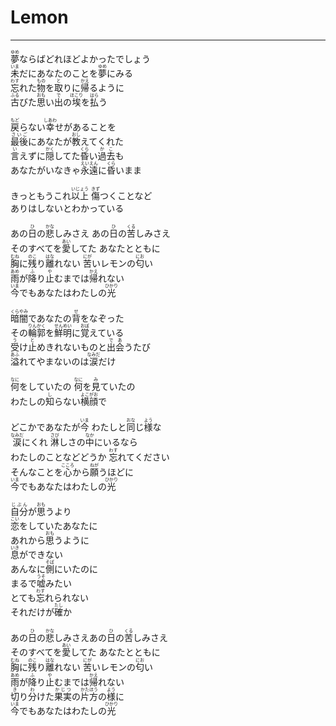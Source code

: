 # Lemon
---
<lyric>
<ruby>夢<rt>ゆめ</rt></ruby>ならばどれほどよかったでしょう<br/>&#13;
<ruby>未<rt>いま</rt></ruby>だにあなたのことを<ruby>夢<rt>ゆめ</rt></ruby>にみる<br/>&#13;
<ruby>忘<rt>わす</rt></ruby>れた<ruby>物<rt>もの</rt></ruby>を<ruby>取<rt>と</rt></ruby>りに<ruby>帰<rt>かえ</rt></ruby>るように<br/>&#13;
<ruby>古<rt>ふる</rt></ruby>びた<ruby>思<rt>おも</rt></ruby>い<ruby>出<rt>で</rt></ruby>の<ruby>埃<rt>ほこり</rt></ruby>を<ruby>払<rt>はら</rt></ruby>う<br/>&#13;
<br/>&#13;
<ruby>戻<rt>もど</rt></ruby>らない<ruby>幸<rt>しあわ</rt></ruby>せがあることを<br/>&#13;
<ruby>最後<rt>さいご</rt></ruby>にあなたが<ruby>教<rt>おし</rt></ruby>えてくれた<br/>&#13;
<ruby>言<rt>い</rt></ruby>えずに<ruby>隠<rt>かく</rt></ruby>してた<ruby>昏<rt>くら</rt></ruby>い<ruby>過去<rt>かこ</rt></ruby>も<br/>&#13;
あなたがいなきゃ<ruby>永遠<rt>えいえん</rt></ruby>に<ruby>昏<rt>くら</rt></ruby>いまま<br/>&#13;
<br/>&#13;
きっともうこれ<ruby>以上<rt>いじょう</rt></ruby> <ruby>傷<rt>きず</rt></ruby>つくことなど<br/>&#13;
ありはしないとわかっている<br/>&#13;
<br/>&#13;
あの<ruby>日<rt>ひ</rt></ruby>の<ruby>悲<rt>かな</rt></ruby>しみさえ あの<ruby>日<rt>ひ</rt></ruby>の<ruby>苦<rt>くる</rt></ruby>しみさえ<br/>&#13;
そのすべてを<ruby>愛<rt>あい</rt></ruby>してた あなたとともに<br/>&#13;
<ruby>胸<rt>むね</rt></ruby>に<ruby>残<rt>のこ</rt></ruby>り<ruby>離<rt>はな</rt></ruby>れない <ruby>苦<rt>にが</rt></ruby>いレモンの<ruby>匂<rt>にお</rt></ruby>い<br/>&#13;
<ruby>雨<rt>あめ</rt></ruby>が<ruby>降<rt>ふ</rt></ruby>り<ruby>止<rt>や</rt></ruby>むまでは<ruby>帰<rt>かえ</rt></ruby>れない<br/>&#13;
<ruby>今<rt>いま</rt></ruby>でもあなたはわたしの<ruby>光<rt>ひかり</rt></ruby><br/>&#13;
<br/>&#13;
<ruby>暗闇<rt>くらやみ</rt></ruby>であなたの<ruby>背<rt>せ</rt></ruby>をなぞった<br/>&#13;
その<ruby>輪郭<rt>りんかく</rt></ruby>を<ruby>鮮明<rt>せんめい</rt></ruby>に<ruby>覚<rt>おぼ</rt></ruby>えている<br/>&#13;
<ruby>受<rt>う</rt></ruby>け<ruby>止<rt>と</rt></ruby>めきれないものと<ruby>出会<rt>であ</rt></ruby>うたび<br/>&#13;
<ruby>溢<rt>あふ</rt></ruby>れてやまないのは<ruby>涙<rt>なみだ</rt></ruby>だけ<br/>&#13;
<br/>&#13;
<ruby>何<rt>なに</rt></ruby>をしていたの <ruby>何<rt>なに</rt></ruby>を<ruby>見<rt>み</rt></ruby>ていたの<br/>&#13;
わたしの<ruby>知<rt>し</rt></ruby>らない<ruby>横顔<rt>よこがお</rt></ruby>で<br/>&#13;
<br/>&#13;
どこかであなたが<ruby>今<rt>いま</rt></ruby> わたしと<ruby>同<rt>おな</rt></ruby>じ<ruby>様<rt>よう</rt></ruby>な<br/>&#13;
<ruby>涙<rt>なみだ</rt></ruby>にくれ <ruby>淋<rt>さび</rt></ruby>しさの<ruby>中<rt>なか</rt></ruby>にいるなら<br/>&#13;
わたしのことなどどうか <ruby>忘<rt>わす</rt></ruby>れてください<br/>&#13;
そんなことを<ruby>心<rt>こころ</rt></ruby>から<ruby>願<rt>ねが</rt></ruby>うほどに<br/>&#13;
<ruby>今<rt>いま</rt></ruby>でもあなたはわたしの<ruby>光<rt>ひかり</rt></ruby><br/>&#13;
<br/>&#13;
<ruby>自分<rt>じぶん</rt></ruby>が<ruby>思<rt>おも</rt></ruby>うより<br/>&#13;
<ruby>恋<rt>こい</rt></ruby>をしていたあなたに<br/>&#13;
あれから<ruby>思<rt>おも</rt></ruby>うように<br/>&#13;
<ruby>息<rt>いき</rt></ruby>ができない<br/>&#13;
あんなに<ruby>側<rt>そば</rt></ruby>にいたのに<br/>&#13;
まるで<ruby>嘘<rt>うそ</rt></ruby>みたい<br/>&#13;
とても<ruby>忘<rt>わす</rt></ruby>れられない<br/>&#13;
それだけが<ruby>確<rt>たし</rt></ruby>か<br/>&#13;
<br/>&#13;
あの<ruby>日<rt>ひ</rt></ruby>の<ruby>悲<rt>かな</rt></ruby>しみさえあの<ruby>日<rt>ひ</rt></ruby>の<ruby>苦<rt>くる</rt></ruby>しみさえ<br/>&#13;
そのすべてを<ruby>愛<rt>あい</rt></ruby>してた あなたとともに<br/>&#13;
<ruby>胸<rt>むね</rt></ruby>に<ruby>残<rt>のこ</rt></ruby>り<ruby>離<rt>はな</rt></ruby>れない <ruby>苦<rt>にが</rt></ruby>いレモンの<ruby>匂<rt>にお</rt></ruby>い<br/>&#13;
<ruby>雨<rt>あめ</rt></ruby>が<ruby>降<rt>ふ</rt></ruby>り<ruby>止<rt>や</rt></ruby>むまでは<ruby>帰<rt>かえ</rt></ruby>れない<br/>&#13;
<ruby>切<rt>き</rt></ruby>り<ruby>分<rt>わ</rt></ruby>けた<ruby>果実<rt>かじつ</rt></ruby>の<ruby>片方<rt>かたほう</rt></ruby>の<ruby>様<rt>よう</rt></ruby>に<br/>&#13;
<ruby>今<rt>いま</rt></ruby>でもあなたはわたしの<ruby>光<rt>ひかり</rt></ruby><br/>&#13;
</lyric>
